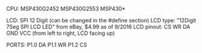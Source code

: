CPU:
MSP430G2452
MSP430G2553
MSP430*

LCD:        SPI 12 Digit (can be changed in the #define section)
LCD type:   "12Digit 7Seg SPI LCD LED" from eBay, $4.99 as of 9/2016
LCD pinout: CS WR DA GND VCC (from left to right, LCD facing up)

PORTS:
P1.0    DA
P1.1    WR
P1.2    CS
